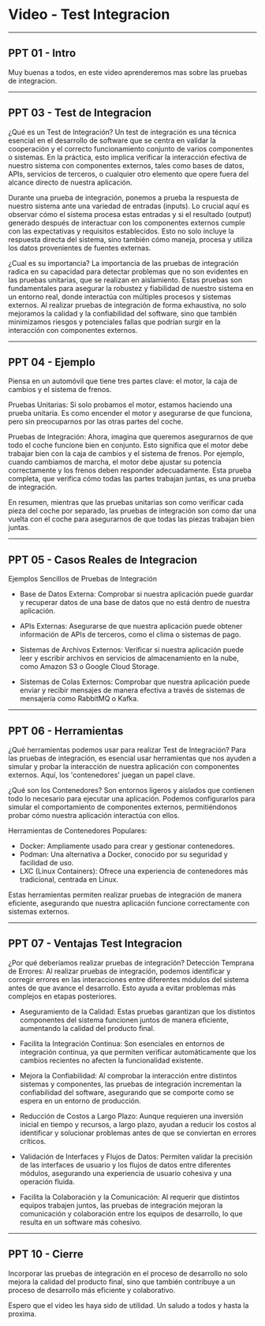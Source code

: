 # Video - Test Integracion

___________________________________________________________

## PPT 01 - Intro
Muy buenas a todos, en este video aprenderemos mas sobre las pruebas de integracion.

___________________________________________________________

## PPT 03 - Test de Integracion
¿Qué es un Test de Integración?
Un test de integración es una técnica esencial en el desarrollo de software que se centra en validar la cooperación y el correcto funcionamiento conjunto de varios componentes o sistemas. En la práctica, esto implica verificar la interacción efectiva de nuestro sistema con componentes externos, tales como bases de datos, APIs, servicios de terceros, o cualquier otro elemento que opere fuera del alcance directo de nuestra aplicación.

Durante una prueba de integración, ponemos a prueba la respuesta de nuestro sistema ante una variedad de entradas (inputs). Lo crucial aquí es observar cómo el sistema procesa estas entradas y si el resultado (output) generado después de interactuar con los componentes externos cumple con las expectativas y requisitos establecidos. Esto no solo incluye la respuesta directa del sistema, sino también cómo maneja, procesa y utiliza los datos provenientes de fuentes externas.

¿Cual es su importancia?
La importancia de las pruebas de integración radica en su capacidad para detectar problemas que no son evidentes en las pruebas unitarias, que se realizan en aislamiento. Estas pruebas son fundamentales para asegurar la robustez y fiabilidad de nuestro sistema en un entorno real, donde interactúa con múltiples procesos y sistemas externos. Al realizar pruebas de integración de forma exhaustiva, no solo mejoramos la calidad y la confiabilidad del software, sino que también minimizamos riesgos y potenciales fallas que podrían surgir en la interacción con componentes externos.

___________________________________________________________

## PPT 04 - Ejemplo

Piensa en un automóvil que tiene tres partes clave: el motor, la caja de cambios y el sistema de frenos.

Pruebas Unitarias: Si solo probamos el motor, estamos haciendo una prueba unitaria. Es como encender el motor y asegurarse de que funciona, pero sin preocuparnos por las otras partes del coche.

Pruebas de Integración: Ahora, imagina que queremos asegurarnos de que todo el coche funcione bien en conjunto. Esto significa que el motor debe trabajar bien con la caja de cambios y el sistema de frenos. Por ejemplo, cuando cambiamos de marcha, el motor debe ajustar su potencia correctamente y los frenos deben responder adecuadamente. Esta prueba completa, que verifica cómo todas las partes trabajan juntas, es una prueba de integración.

En resumen, mientras que las pruebas unitarias son como verificar cada pieza del coche por separado, las pruebas de integración son como dar una vuelta con el coche para asegurarnos de que todas las piezas trabajan bien juntas.

___________________________________________________________

## PPT 05 - Casos Reales de Integracion

Ejemplos Sencillos de Pruebas de Integración

- Base de Datos Externa: Comprobar si nuestra aplicación puede guardar y recuperar datos de una base de datos que no está dentro de nuestra aplicación.

- APIs Externas: Asegurarse de que nuestra aplicación puede obtener información de APIs de terceros, como el clima o sistemas de pago.

- Sistemas de Archivos Externos: Verificar si nuestra aplicación puede leer y escribir archivos en servicios de almacenamiento en la nube, como Amazon S3 o Google Cloud Storage.

- Sistemas de Colas Externos: Comprobar que nuestra aplicación puede enviar y recibir mensajes de manera efectiva a través de sistemas de mensajería como RabbitMQ o Kafka.

___________________________________________________________

## PPT 06 - Herramientas
¿Qué herramientas podemos usar para realizar Test de Integración?
Para las pruebas de integración, es esencial usar herramientas que nos ayuden a simular y probar la interacción de nuestra aplicación con componentes externos. Aquí, los 'contenedores' juegan un papel clave.

¿Qué son los Contenedores?
Son entornos ligeros y aislados que contienen todo lo necesario para ejecutar una aplicación. Podemos configurarlos para simular el comportamiento de componentes externos, permitiéndonos probar cómo nuestra aplicación interactúa con ellos.

Herramientas de Contenedores Populares:
- Docker: Ampliamente usado para crear y gestionar contenedores.
- Podman: Una alternativa a Docker, conocido por su seguridad y facilidad de uso.
- LXC (Linux Containers): Ofrece una experiencia de contenedores más tradicional, centrada en Linux.

Estas herramientas permiten realizar pruebas de integración de manera eficiente, asegurando que nuestra aplicación funcione correctamente con sistemas externos.
___________________________________________________________

## PPT 07 - Ventajas Test Integracion
¿Por qué deberíamos realizar pruebas de integración?
Detección Temprana de Errores: Al realizar pruebas de integración, podemos identificar y corregir errores en las interacciones entre diferentes módulos del sistema antes de que avance el desarrollo. Esto ayuda a evitar problemas más complejos en etapas posteriores.

- Aseguramiento de la Calidad: Estas pruebas garantizan que los distintos componentes del sistema funcionen juntos de manera eficiente, aumentando la calidad del producto final.

- Facilita la Integración Continua: Son esenciales en entornos de integración continua, ya que permiten verificar automáticamente que los cambios recientes no afecten la funcionalidad existente.

- Mejora la Confiabilidad: Al comprobar la interacción entre distintos sistemas y componentes, las pruebas de integración incrementan la confiabilidad del software, asegurando que se comporte como se espera en un entorno de producción.

- Reducción de Costos a Largo Plazo: Aunque requieren una inversión inicial en tiempo y recursos, a largo plazo, ayudan a reducir los costos al identificar y solucionar problemas antes de que se conviertan en errores críticos.

- Validación de Interfaces y Flujos de Datos: Permiten validar la precisión de las interfaces de usuario y los flujos de datos entre diferentes módulos, asegurando una experiencia de usuario cohesiva y una operación fluida.

- Facilita la Colaboración y la Comunicación: Al requerir que distintos equipos trabajen juntos, las pruebas de integración mejoran la comunicación y colaboración entre los equipos de desarrollo, lo que resulta en un software más cohesivo.

___________________________________________________________
## PPT 10 - Cierre

Incorporar las pruebas de integración en el proceso de desarrollo no solo mejora la calidad del producto final, sino que también contribuye a un proceso de desarrollo más eficiente y colaborativo.

Espero que el video les haya sido de utilidad. Un saludo a todos y hasta la proxima.